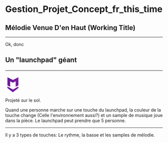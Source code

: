 # Gestion_Projet_Concept_fr_this_time

## Mélodie Venue D'en Haut (Working Title)
<hr>
Ok, donc


## **Un "launchpad" géant**<hr>
![alt text](https://github.com/adam-p/markdown-here/raw/master/src/common/images/icon48.png "Logo Title Text 1")

Projeté sur le sol.

Quand une personne marche sur une touche du launchpad, la couleur de la touche change (Celle l'environnement aussi?) et un sample de musique joue dans la pièce.
Le launchpad peut prendre que 5 personne. 
<hr>
Il y a 3 types de touches: Le rythme, la basse et les samples de mélodie. 
